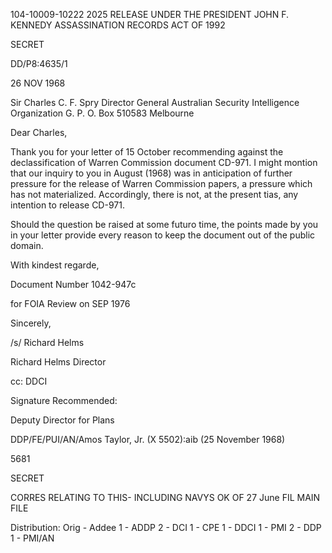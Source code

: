 104-10009-10222 2025 RELEASE UNDER THE PRESIDENT JOHN F. KENNEDY ASSASSINATION RECORDS ACT OF 1992

SECRET

DD/P8:4635/1

26 NOV 1968

Sir Charles C. F. Spry
Director General
Australian Security Intelligence Organization
G. P. O. Box 510583
Melbourne

Dear Charles,

Thank you for your letter of 15 October
recommending against the declassification of
Warren Commission document CD-971. I might
montion that our inquiry to you in August (1968)
was in anticipation of further pressure for the
release of Warren Commission papers, a pressure
which has not materialized. Accordingly, there is
not, at the present tias, any intention to release
CD-971.

Should the question be raised at some futuro
time, the points made by you in your letter provide
every reason to keep the document out of the
public domain.

With kindest regarde,

Document Number 1042-947c

for FOIA Review on SEP 1976

Sincerely,

/s/ Richard Helms

Richard Helms
Director

cc: DDCI

Signature Recommended:

Deputy Director for Plans

DDP/FE/PUI/AN/Amos Taylor, Jr. (X 5502):aib (25 November 1968)

5681

SECRET

CORRES
RELATING TO
THIS-
INCLUDING
NAVYS OK
OF 27 June
FIL
MAIN
FILE

Distribution:
Orig - Addee
1 - ADDP 2 - DCI
1 - CPE 1 - DDCI
1 - PMI 2 - DDP
1 - PMI/AN

